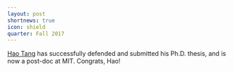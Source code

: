 ```yaml
---
layout: post
shortnews: true
icon: shield
quarter: Fall 2017
---
```


<A HREF="http://people.csail.mit.edu/haotang/">Hao Tang</a> has successfully defended and submitted his Ph.D. thesis, and is now a post-doc at MIT. Congrats, Hao!

